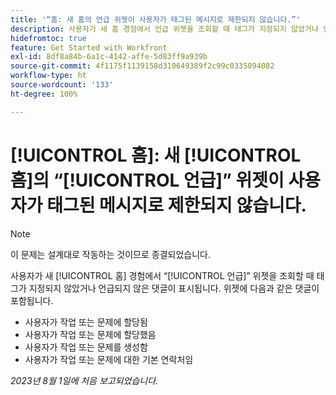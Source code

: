 ```yaml
---
title: '“홈: 새 홈의 언급 위젯이 사용자가 태그된 메시지로 제한되지 않습니다.”'
description: 사용자가 새 홈 경험에서 언급 위젯을 조회할 때 태그가 지정되지 않았거나 언급되지 않은 댓글이 표시됩니다.
hidefromtoc: true
feature: Get Started with Workfront
exl-id: 8df8a84b-6a1c-4142-affe-5d83ff9a939b
source-git-commit: 4f1175f1139158d310649389f2c99c0335094082
workflow-type: ht
source-wordcount: '133'
ht-degree: 100%

---
```


# [!UICONTROL 홈]: 새 [!UICONTROL 홈]의 “[!UICONTROL 언급]” 위젯이 사용자가 태그된 메시지로 제한되지 않습니다.

<!--Requested article, won't fix-->

>[!NOTE]
>
>이 문제는 설계대로 작동하는 것이므로 종결되었습니다.

사용자가 새 [!UICONTROL 홈] 경험에서 “[!UICONTROL 언급]” 위젯을 조회할 때 태그가 지정되지 않았거나 언급되지 않은 댓글이 표시됩니다. 위젯에 다음과 같은 댓글이 포함됩니다.

* 사용자가 작업 또는 문제에 할당됨
* 사용자가 작업 또는 문제에 할당했음
* 사용자가 작업 또는 문제를 생성함
* 사용자가 작업 또는 문제에 대한 기본 연락처임

_2023년 8월 1일에 처음 보고되었습니다._
